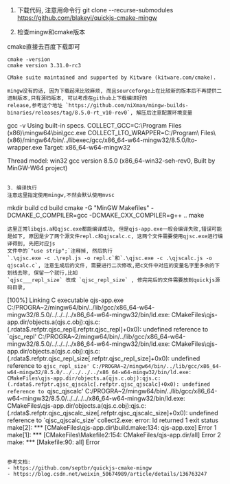 
1. 下载代码, 注意用命令行
git clone --recurse-submodules https://github.com/blakeyi/quickjs-cmake-mingw

2. 检查mingw和cmake版本

cmake直接去百度下载即可
```
cmake -version
cmake version 3.31.0-rc3

CMake suite maintained and supported by Kitware (kitware.com/cmake).

mingw没有的话, 因为下载起来比较麻烦, 而且sourceforge上在比较新的版本后不再提供二进制版本,只有源码版本, 可以考虑在github上下载编译好的
release,参考这个地址 `https://github.com/niXman/mingw-builds-binaries/releases/tag/8.5.0-rt_v10-rev0`, 解压后注意配置环境变量

```
gcc -v
Using built-in specs.
COLLECT_GCC=C:\Program Files (x86)\mingw64\bin\gcc.exe
COLLECT_LTO_WRAPPER=C:/Program\ Files\ (x86)/mingw64/bin/../libexec/gcc/x86_64-w64-mingw32/8.5.0/lto-wrapper.exe
Target: x86_64-w64-mingw32

Thread model: win32
gcc version 8.5.0 (x86_64-win32-seh-rev0, Built by MinGW-W64 project)

```

3. 编译执行
注意这里指定使用mingw,不然会默认使用mvsc
```
mkdir build
cd build
cmake -G "MinGW Makefiles" -DCMAKE_C_COMPILER=gcc -DCMAKE_CXX_COMPILER=g++ ..
make
```
这里正常libqjs.a和qjsc.exe都能编译成功, 但是qjs-app.exe一般会编译失败,错误可能是如下, 原因是少了两个源文件repl.c和qjscalc.c, 这两个文件需要使用qjsc.exe进行编译得到, 先把对应js
文件中的`"use strip";`注释掉, 然后执行
`.\qjsc.exe -c .\repl.js -o repl.c`和`.\qjsc.exe -c .\qjscalc.js -o qjscalc.c`, 注意生成后的文件, 需要进行二次修改,把c文件中对应的变量名字里多余的下划线去除, 保留一个就行,比如
`qjsc___repl_size` 改成 `qjsc_repl_size` , 修完完后的文件需要放到quickjs源码目录, 

```
[100%] Linking C executable qjs-app.exe
C:/PROGRA~2/mingw64/bin/../lib/gcc/x86_64-w64-mingw32/8.5.0/../../../../x86_64-w64-mingw32/bin/ld.exe: CMakeFiles\qjs-app.dir/objects.a(qjs.c.obj):qjs.c:(.rdata$.refptr.qjsc_repl[.refptr.qjsc_repl]+0x0): undefined reference to `qjsc_repl'
C:/PROGRA~2/mingw64/bin/../lib/gcc/x86_64-w64-mingw32/8.5.0/../../../../x86_64-w64-mingw32/bin/ld.exe: CMakeFiles\qjs-app.dir/objects.a(qjs.c.obj):qjs.c:(.rdata$.refptr.qjsc_repl_size[.refptr.qjsc_repl_size]+0x0): undefined reference to `qjsc_repl_size'
C:/PROGRA~2/mingw64/bin/../lib/gcc/x86_64-w64-mingw32/8.5.0/../../../../x86_64-w64-mingw32/bin/ld.exe: CMakeFiles\qjs-app.dir/objects.a(qjs.c.obj):qjs.c:(.rdata$.refptr.qjsc_qjscalc[.refptr.qjsc_qjscalc]+0x0): undefined reference to `qjsc_qjscalc'
C:/PROGRA~2/mingw64/bin/../lib/gcc/x86_64-w64-mingw32/8.5.0/../../../../x86_64-w64-mingw32/bin/ld.exe: CMakeFiles\qjs-app.dir/objects.a(qjs.c.obj):qjs.c:(.rdata$.refptr.qjsc_qjscalc_size[.refptr.qjsc_qjscalc_size]+0x0): undefined reference to `qjsc_qjscalc_size'
collect2.exe: error: ld returned 1 exit status
make[2]: *** [CMakeFiles\qjs-app.dir\build.make:134: qjs-app.exe] Error 1
make[1]: *** [CMakeFiles\Makefile2:154: CMakeFiles/qjs-app.dir/all] Error 2
make: *** [Makefile:90: all] Error 

```

参考文档:
- https://github.com/septbr/quickjs-cmake-mingw
- https://blog.csdn.net/weixin_50674989/article/details/136763247

